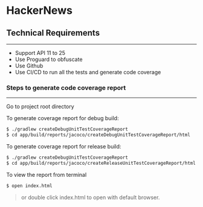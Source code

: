 # HackerNews


## Technical Requirements
----
* Support API 11 to 25
* Use Proguard to obfuscate
* Use Github
* Use CI/CD to run all the tests and generate code coverage 


### Steps to generate code coverage report
----

Go to project root directory

To generate coverage report for debug build:

```sh
$ ./gradlew createDebugUnitTestCoverageReport
$ cd app/build/reports/jacoco/createDebugUnitTestCoverageReport/html
```

To generate coverage report for release build:

```sh
$ ./gradlew createDebugUnitTestCoverageReport
$ cd app/build/reports/jacoco/createReleaseUnitTestCoverageReport/html
```

To view the report from terminal

```sh
$ open index.html
```

> or double click index.html to open with default browser.